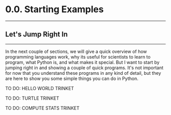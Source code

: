 # 0.0. Starting Examples

---
## Let's Jump Right In

---
In the next couple of sections, we will give a quick overview of how programming languages work, why its useful
for scientists to learn to program, what Python is, and what makes it special. But I want to start by jumping right 
in and showing a couple of quick programs. It's not important for now that you understand these programs in 
any kind of detail, but they are here to show you some simple things you can do in Python.

TO DO: HELLO WORLD TRINKET

TO DO: TURTLE TRINKET

TO DO: COMPUTE STATS TRINKET